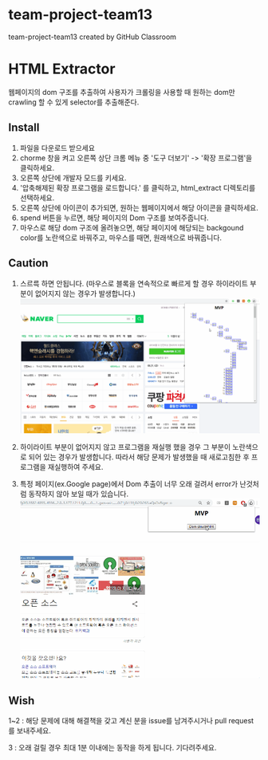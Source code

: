 # team-project-team13
team-project-team13 created by GitHub Classroom

HTML Extractor
===
웹페이지의 dom 구조를 추출하여 사용자가 크롤링을 사용할 때 원하는 dom만 crawling 할 수 있게 selector를 추출해준다.

Install
---- 
1. 파일을 다운로드 받으세요
2. chorme 창을 켜고 오른쪽 상단 크롬 메뉴 중 '도구 더보기' -> '확장 프로그램'을 클릭하세요.
3. 오른쪽 상단에 개발자 모드를 키세요.
4. '압축해제된 확장 프로그램을 로드합니다.' 를 클릭하고, html_extract 디렉토리를 선택하세요.
5. 오른쪽 상단에 아이콘이 추가되면, 원하는 웹페이지에서 해당 아이콘을 클릭하세요.
6. spend 버튼을 누르면, 해당 페이지의 Dom 구조를 보여주줍니다.
7. 마우스로 해당 dom 구조에 올려놓으면, 해당 페이지에 해당되는 backgound color를 노란색으로 바꿔주고, 마우스를 때면, 원래색으로 바꿔줍니다.


Caution
----
1. 스르륵 하면 안됩니다. (마우스로 블록을 연속적으로 빠르게 할 경우 하이라이트 부분이 없어지지 않는 경우가 발생합니다.)
![sruruk](./image/sruruk.gif)



2. 하이라이트 부분이 없어지지 않고 프로그램을 재실행 했을 경우 그 부분이 노란색으로 되어 있는 경우가 발생합니다. 따라서 해당 문제가 발생했을 때 새로고침한 후 프로그램을 재실행하여 주세요.

3. 특정 페이지(ex.Google page)에서 Dom 추출이 너무 오래 걸려서 error가 난것처럼 동작하지 않아 보일 때가 있습니다.
![stop](./image/stop.gif)




Wish
---- 
1~2 : 해당 문제에 대해 해결책을 갖고 계신 분을 issue를 남겨주시거나 pull request를 보내주세요.

3 : 오래 걸릴 경우 최대 1분 이내에는 동작을 하게 됩니다. 기다려주세요.
